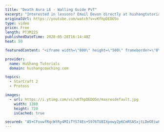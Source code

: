 ```yaml
---
title: "Death Aura LE - Walling Guide PvT"
excerpt: "Interested in lessons? Email Devon directly at hushangtutorials@outlook.com ------------------------------------------------------------------------------------------------------- Want to support HuShang Tutorials directly? Patreon is a website where you can contribute a monthly donation that will help"
originalUrl: https://youtube.com/watch?v=vKfhpDEDO5o
type: video
price: Free
length: PT3M22S
publishedDateTime: 2020-05-28T16:14:48Z
heat: 50

featuredContent: "<iframe width=\"800\" height=\"500\" frameborder=\"0\" src=\"https://www.youtube.com/embed/vKfhpDEDO5o\" allow=\"accelerometer; autoplay; encrypted-media; gyroscope; picture-in-picture\" allowfullscreen></iframe>"

provider:
  name: HuShang Tutorials
  domain: hushangcoaching.com

topics:
  - StarCraft 2
  - Protoss

images:
  - url: https://i.ytimg.com/vi/vKfhpDEDO5o/maxresdefault.jpg
    width: 1280
    height: 720
    isCached: true

secured: "A5+CFovwfRqcWtRy4MIiTYS74Es+S976TU8IXpowyZp6CmRSASxjtLDeOEiwFzucN3TGgnRxo1F23327mOrStkEV0Zy/TRMBBgTixY2ftZ4kpuKNZnuXxgEgnlIteMLSgMLfM7+lmnqKRx5Dhxy2R30RSEPyMkt93jLJwSMoqZOgZBiY/hlFvoSY2ms7WwNGnSZSBte3vepPjzdfLWo36jmQ5oY7OOUr0jKZxTZ8aDK0xwD/02XyWZgMLe23DUf13DBqUvSUUel3axF7JDnQII10jxpk3MeWRbjnPaPIpHsfRhJ7k9HE7gI5pI8nZfCBLff2OB8uuflFUs/hPlBJNj/+nrGBFXUTU9q+rj5yBK3x/GFyuu4pCShzwLCOCRfZzcfFqkhmk0fPwoEW+j8q4kkR/IqiiA3jPzjMJnb+rac=;XwG2pJV5nCey9Ivcjz9amg=="
---
```


